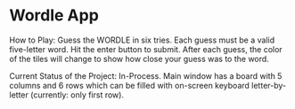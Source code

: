 # Wordle App

How to Play:
Guess the WORDLE in six tries. Each guess must be a valid five-letter word. Hit the enter button to submit. After each guess, the color of the tiles will change to show how close your guess was to the word.

Current Status of the Project: In-Process. Main window has a board with 5 columns and 6 rows which can be filled with on-screen keyboard letter-by-letter (currently: only first row).
